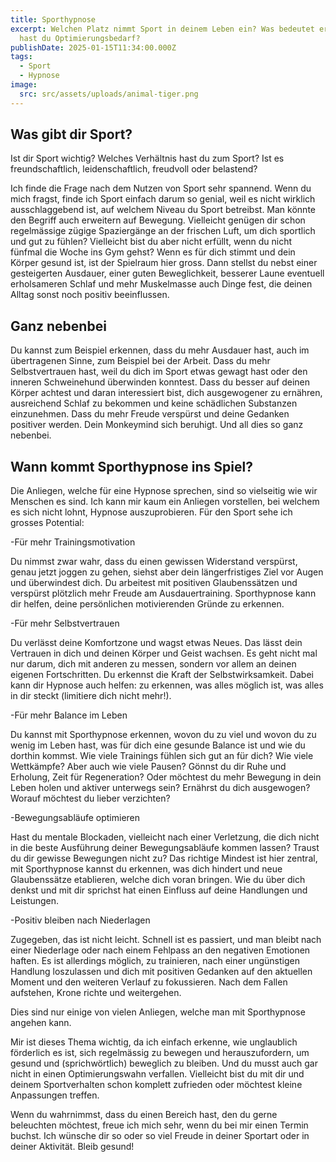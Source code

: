 ```yaml
---
title: Sporthypnose
excerpt: Welchen Platz nimmt Sport in deinem Leben ein? Was bedeutet er dir? Wo
  hast du Optimierungsbedarf?
publishDate: 2025-01-15T11:34:00.000Z
tags:
  - Sport
  - Hypnose
image:
  src: src/assets/uploads/animal-tiger.png
---
```

## Was gibt dir Sport?

Ist dir Sport wichtig? Welches Verhältnis hast du zum Sport? Ist es freundschaftlich, leidenschaftlich, freudvoll oder belastend?

Ich finde die Frage nach dem Nutzen von Sport sehr spannend. Wenn du mich fragst, finde ich Sport einfach darum so genial, weil es nicht wirklich ausschlaggebend ist, auf welchem Niveau du Sport betreibst. Man könnte den Begriff auch erweitern auf Bewegung. Vielleicht genügen dir schon  regelmässige zügige Spaziergänge an der frischen Luft, um dich sportlich und gut zu fühlen? Vielleicht bist du aber nicht erfüllt, wenn du nicht fünfmal die Woche ins Gym gehst? Wenn es für dich stimmt und dein Körper gesund ist, ist der Spielraum hier gross. Dann stellst du nebst einer gesteigerten Ausdauer, einer guten Beweglichkeit, besserer Laune eventuell erholsameren Schlaf und mehr Muskelmasse auch Dinge fest, die deinen Alltag sonst noch positiv beeinflussen.

## Ganz nebenbei

Du kannst zum Beispiel erkennen, dass du mehr Ausdauer hast, auch im übertragenen Sinne, zum Beispiel bei der Arbeit. Dass du mehr Selbstvertrauen hast, weil du dich im Sport etwas gewagt hast oder den inneren Schweinehund überwinden konntest. Dass du besser auf deinen Körper achtest und daran interessiert bist, dich ausgewogener zu ernähren, ausreichend Schlaf zu bekommen und keine schädlichen Substanzen einzunehmen. Dass du mehr Freude verspürst und deine Gedanken positiver werden. Dein Monkeymind sich beruhigt. Und all dies so ganz nebenbei.

## Wann kommt Sporthypnose ins Spiel?

Die Anliegen, welche für eine Hypnose sprechen, sind so vielseitig wie wir Menschen es sind. Ich kann mir kaum ein Anliegen vorstellen, bei welchem es sich nicht lohnt, Hypnose auszuprobieren. Für den Sport sehe ich grosses Potential:



\-Für mehr Trainingsmotivation

Du nimmst zwar wahr, dass du einen gewissen Widerstand verspürst, genau jetzt joggen zu gehen, siehst aber dein längerfristiges Ziel vor Augen und überwindest dich. Du arbeitest mit positiven Glaubenssätzen und verspürst plötzlich mehr Freude am Ausdauertraining. Sporthypnose kann dir helfen, deine persönlichen motivierenden Gründe zu erkennen.



\-Für mehr Selbstvertrauen

Du verlässt deine Komfortzone und wagst etwas Neues. Das lässt dein Vertrauen in dich und deinen Körper und Geist wachsen. Es geht nicht mal nur darum, dich mit anderen zu messen, sondern vor allem an deinen eigenen Fortschritten. Du erkennst die Kraft der Selbstwirksamkeit. Dabei kann dir Hypnose auch helfen: zu erkennen, was alles möglich ist, was alles in dir steckt (limitiere dich nicht mehr!).



\-Für mehr Balance im Leben

Du kannst mit Sporthypnose erkennen, wovon du zu viel und wovon du zu wenig im Leben hast, was für dich eine gesunde Balance ist und wie du dorthin kommst. Wie viele Trainings fühlen sich gut an für dich? Wie viele Wettkämpfe? Aber auch wie viele Pausen? Gönnst du dir Ruhe und Erholung, Zeit für Regeneration? Oder möchtest du mehr Bewegung in dein Leben holen und aktiver unterwegs sein? Ernährst du dich ausgewogen? Worauf möchtest du lieber verzichten?



\-Bewegungsabläufe optimieren

Hast du mentale Blockaden, vielleicht nach einer Verletzung, die dich nicht in die beste Ausführung deiner Bewegungsabläufe kommen lassen? Traust du dir gewisse Bewegungen nicht zu? Das richtige Mindest ist hier zentral, mit Sporthypnose kannst du erkennen, was dich hindert und neue Glaubenssätze etablieren, welche dich voran bringen. Wie du über dich denkst und mit dir sprichst hat einen Einfluss auf deine Handlungen und Leistungen.



\-Positiv bleiben nach Niederlagen

Zugegeben, das ist nicht leicht. Schnell ist es passiert, und man bleibt nach einer Niederlage oder nach einem Fehlpass an den negativen Emotionen haften. Es ist allerdings möglich, zu trainieren, nach einer ungünstigen Handlung loszulassen und dich mit positiven Gedanken auf den aktuellen Moment und den weiteren Verlauf zu fokussieren. Nach dem Fallen aufstehen, Krone richte und weitergehen.



Dies sind nur einige von vielen Anliegen, welche man mit Sporthypnose angehen kann.

Mir ist dieses Thema wichtig, da ich einfach erkenne, wie unglaublich förderlich es ist, sich regelmässig zu bewegen und herauszufordern, um gesund und (sprichwörtlich) beweglich zu bleiben. Und du musst auch gar nicht in einen Optimierungswahn verfallen. Vielleicht bist du mit dir und deinem Sportverhalten schon komplett zufrieden oder möchtest kleine Anpassungen treffen.

Wenn du wahrnimmst, dass du  einen Bereich hast, den du gerne beleuchten möchtest, freue ich mich sehr, wenn du bei mir einen Termin buchst. Ich wünsche dir so oder so viel Freude in deiner Sportart oder in deiner Aktivität. Bleib gesund!
